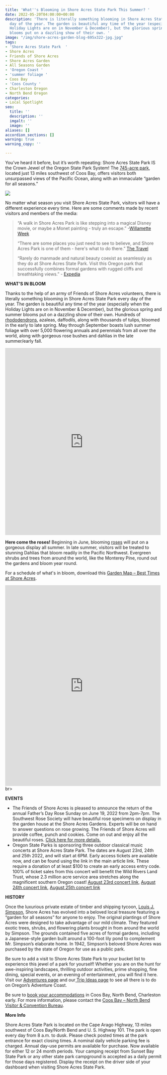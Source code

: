 ```yaml
---
title: 'What''s Blooming in Shore Acres State Park This Summer? '
date: 2022-05-20T04:00:00+00:00
description: 'There is literally something blooming in Shore Acres State Park every
  day of the year. The garden is beautiful any time of the year (especially when the
  Holiday Lights are on in November & December), but the glorious spring and summer
  blooms put on a dazzling show of their own. '
image: "/img/shore-acres-garden-blog-695x322-jpg.jpg"
tags:
- 'Shore Acres State Park  '
- Shore Acres
- Friends of Shore Acres
- Shore Acres Garden
- All Seasons Garden
- 'Oregon Coast '
- 'summer foliage '
- Coos Bay
- 'Coos County '
- Charleston Oregon
- North Bend Oregon
categories:
- Local Spotlight
seo:
  title: ''
  description: ''
  imgalt: ''
  image: ''
aliases: []
accordion_sections: []
warning: true
warning_copy: ''

---
```

You’ve heard it before, but it’s worth repeating: Shore Acres State Park IS the Crown Jewel of the Oregon State Park System! The [745-acre park](https://www.orparksforever.org/2019/05/15/my-favorite-state-parks/), located just 13 miles southwest of Coos Bay, offers visitors both unsurpassed views of the Pacific Ocean, along with an immaculate “garden for all seasons.”

![](/img/shore-acres-garden-couple-blog-695x322-jpg.jpg)

No matter what season you visit Shore Acres State Park, visitors will have a different experience every time. Here are some comments made by recent visitors and members of the media:

> “A walk in Shore Acres Park is like stepping into a magical Disney movie, or maybe a Monet painting - truly an escape.” -[Willamette Week](https://www.wweek.com/promotions/2022/05/17/heres-everything-i-plan-to-do-on-my-summer-trip-to-the-southern-oregon-coast/)
>
> “There are some places you just need to see to believe, and Shore Acres Park is one of them - here's what to do there.” [The Travel](https://www.thetravel.com/what-to-do-in-shore-acres-park-oregon/)
>
> “Rarely do manmade and natural beauty coexist as seamlessly as they do at Shore Acres State Park. Visit this Oregon park that successfully combines formal gardens with rugged cliffs and breathtaking views.” - [Expedia](https://www.expedia.com/Shore-Acres-State-Park-Coos-Bay.d6161825.Vacation-Attraction)

**WHAT'S IN BLOOM**

Thanks to the help of an army of Friends of Shore Acres volunteers, there is literally something blooming in Shore Acres State Park every day of the year. The garden is beautiful any time of the year (especially when the Holiday Lights are on in November & December), but the glorious spring and summer blooms put on a dazzling show of their own. Hundreds of [rhododendrons](https://shoreacres.net/wp-content/uploads/2019/04/Rhodie-2019-fnl-web.pdf), azaleas, daffodils, along with thousands of tulips, bloomed in the early to late spring. May through September boasts lush summer foliage with over 5,000 flowering annuals and perennials from all over the world, along with gorgeous rose bushes and dahlias in the late summer/early fall.

<iframe src="https://www.facebook.com/plugins/post.php?href=https%3A%2F%2Fwww.facebook.com%2Fkaren.s.kunkle%2Fposts%2F10159747463174210&show_text=true&width=500" width="500" height="601" style="border:none;overflow:hidden" scrolling="no" frameborder="0" allowfullscreen="true" allow="autoplay; clipboard-write; encrypted-media; picture-in-picture; web-share"></iframe><br>

**Here come the roses!** Beginning in June, blooming [roses](https://shoreacres.net/wp-content/uploads/2016/11/RoseCard-2016-4x9-2-fold-Fnl-2-web.pdf) will put on a gorgeous display all summer. In late summer, visitors will be treated to stunning Dahlias that bloom readily in the Pacific Northwest. Evergreen shrubs and trees from around the world, like the Monterey Pine, round out the gardens and bloom year round.

For a schedule of what's in bloom, download this [Garden Map – Best Times at Shore Acres](https://shoreacres.net/wp-content/uploads/2015/07/Garden-Map-Card-web.pdf).

<iframe src="https://www.facebook.com/plugins/post.php?href=https%3A%2F%2Fwww.facebook.com%2Fpermalink.php%3Fstory_fbid%3D5747927145223961%26id%3D206248449391886&show_text=true&width=500" width="500" height="645" style="border:none;overflow:hidden" scrolling="no" frameborder="0" allowfullscreen="true" allow="autoplay; clipboard-write; encrypted-media; picture-in-picture; web-share"></iframe>br>

**EVENTS**

* The Friends of Shore Acres is pleased to announce the return of the annual Father’s Day Rose Sunday on June 19, 2022 from 2pm-7pm. The Southwest Rose Society will have beautiful rose specimens on display in the garden house at the Shore Acres Gardens. Experts will be on hand to answer questions on rose growing. The Friends of Shore Acres will provide coffee, punch and cookies. Come on out and enjoy all the beautiful roses. [Click here for more details.](https://www.facebook.com/events/538363947933607/?ref=newsfeed)
* Oregon State Parks is sponsoring three outdoor classical music concerts at Shore Acres State Park. The dates are August 23rd, 24th and 25th 2022, and will start at 6PM. Early access tickets are available now, and can be found using the link in the main article link. These require a donation of at least $100 to create an early access entry code. 100% of ticket sales from this concert will benefit the Wild Rivers Land Trust, whose 2.3 million acre service area stretches along the magnificent southern Oregon coast! [August 23rd concert link](https://www.eventbrite.com/e/in-a-landscape-shore-acres-state-park-600pm-tue-823-tickets-311629140147?aff=ebdsoporgprofile&fbclid=IwAR0JDIxxet9nniaGgJthWPVqOw0zSXkYq1384VFkacJnnHzrf-6TjTTL0Ic), [August 24th concert link](https://www.eventbrite.com/e/in-a-landscape-shore-acres-state-park-600pm-wed-824-tickets-311631266507?aff=ebdsoporgprofile&fbclid=IwAR0qKrCM3UHCjcxvFBgGVHm_PY4mNI-iGmzEStdlOwMsd_jKCnzVivEipAs), [August 25th concert link](https://www.eventbrite.com/e/in-a-landscape-shore-acres-state-park-600pm-thu-825-tickets-311632600497?aff=ebdsoporgprofile&fbclid=IwAR1OAub9k6tMHpj48oO0VylByHEluuM6KtqAk1D6ONsI9jwPtBeYD2SGJr0)

**HISTORY**

Once the luxurious private estate of timber and shipping tycoon, [Louis J. Simpson](https://www.oregonencyclopedia.org/articles/simpson_louis_j_1877_1949_/#.YDhAz-hKhaQ), Shore Acres has evolved into a beloved local treasure featuring a “garden for all seasons” for anyone to enjoy. The original plantings of Shore Acres were designed to take advantage of our mild climate. They featured exotic trees, shrubs, and flowering plants brought in from around the world by Simpson. The grounds contained five acres of formal gardens, including a Japanese-style garden built around a 100-foot lily pond to complement Mr. Simpson’s elaborate home. In 1942, Simpson’s beloved Shore Acres was purchased by the state of Oregon for use as a public park.

Be sure to add a visit to Shore Acres State Park to your bucket list to experience this jewel of a park for yourself! Whether you are on the hunt for awe-inspiring landscapes, thrilling outdoor activities, prime shopping, fine dining, special events, or an evening of entertainment, you will find it here. Visit our [Adventures page](https://www.oregonsadventurecoast.com/adventures) and our[ Trip Ideas page](https://www.oregonsadventurecoast.com/tripideas) to see all there is to do on Oregon’s Adventure Coast.

Be sure to [book your accommodations](https://www.oregonsadventurecoast.com/lodging/) in Coos Bay, North Bend, Charleston early. For more information, please contact the [Coos Bay – North Bend Visitor & Convention Bureau](https://www.oregonsadventurecoast.com/contact/).

**More Info**

Shore Acres State Park is located on the Cape Arago Highway, 13 miles southwest of Coos Bay/North Bend and U. S. Highway 101. The park is open every day from 8 a.m. to dusk. Please check posted times at the park entrance for exact closing times. A nominal daily vehicle parking fee is charged. Annual day-use permits are available for purchase. Now available for either 12 or 24 month periods. Your camping receipt from Sunset Bay State Park or any other state park campground is accepted as a daily permit for those days registered. Display the receipt on the driver side of your dashboard when visiting Shore Acres State Park.
